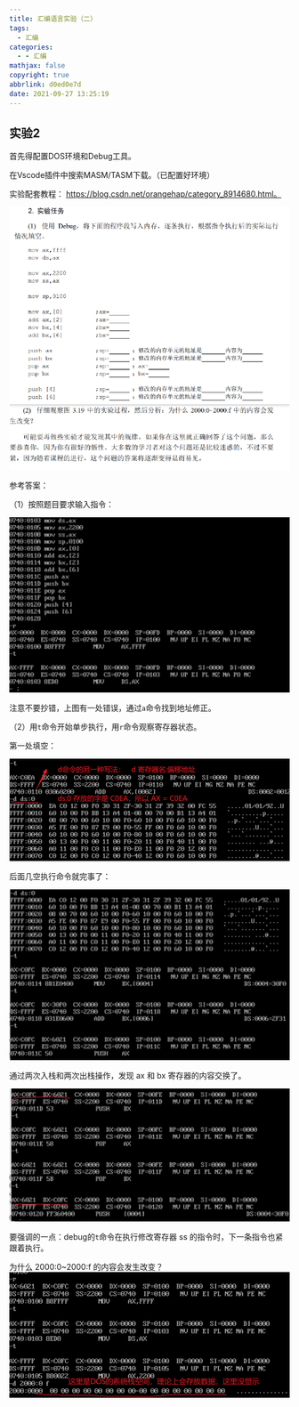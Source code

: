 ```yaml
---
title: 汇编语言实验（二）
tags:
  - 汇编
categories:
  - - 汇编
mathjax: false
copyright: true
abbrlink: d0ed0e7d
date: 2021-09-27 13:25:19
---
```


## 实验2

<!--more-->

首先得配置DOS环境和Debug工具。

在Vscode插件中搜索MASM/TASM下载。（已配置好环境）

实验配套教程： https://blog.csdn.net/orangehap/category_8914680.html。

![image-20210927132523624](汇编语言实验（二）/image-20210927132523624.png)

参考答案：

（1）按照题目要求输入指令：

![image-20210927132932365](汇编语言实验（二）/image-20210927132932365.png)

注意不要抄错，上图有一处错误，通过`a`命令找到地址修正。

（2）用`t`命令开始单步执行，用`r`命令观察寄存器状态。

第一处填空：

![image-20210927134413840](汇编语言实验（二）/image-20210927134413840.png)

后面几空执行命令就完事了：

![image-20210927134712230](汇编语言实验（二）/image-20210927134712230.png)

通过两次入栈和两次出栈操作，发现 ax 和 bx 寄存器的内容交换了。

![image-20210927134922960](汇编语言实验（二）/image-20210927134922960.png)

要强调的一点：debug的`t`命令在执行修改寄存器 ss 的指令时，下一条指令也紧跟着执行。

为什么 2000:0~2000:f 的内容会发生改变？
		![image-20210927140632479](汇编语言实验（二）/image-20210927140632479.png)